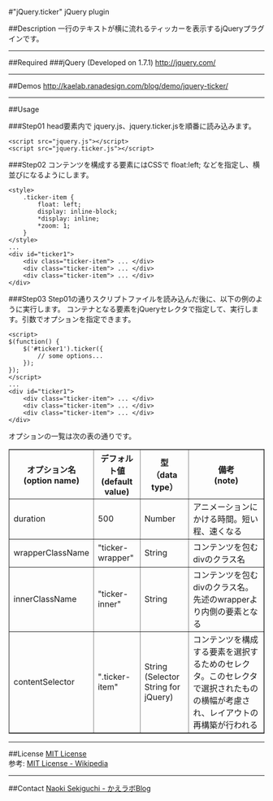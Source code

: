 #&quot;jQuery.ticker&quot; jQuery plugin

##Description
一行のテキストが横に流れるティッカーを表示するjQueryプラグインです。

---
##Required
###jQuery (Developed on 1.7.1)
http://jquery.com/

---
##Demos
http://kaelab.ranadesign.com/blog/demo/jquery-ticker/

---
##Usage

###Step01
head要素内で jquery.js、jquery.ticker.jsを順番に読み込みます。

	<script src="jquery.js"></script>
	<script src="jquery.ticker.js"></script>

###Step02
コンテンツを構成する要素にはCSSで float:left; などを指定し、横並びになるようにします。

	<style>
		.ticker-item {
			float: left;
			display: inline-block;
			*display: inline;
			*zoom: 1;
		}
	</style>
	...
	<div id="ticker1">
		<div class="ticker-item"> ... </div>
		<div class="ticker-item"> ... </div>
		<div class="ticker-item"> ... </div>
	</div>


###Step03
Step01の通りスクリプトファイルを読み込んだ後に、以下の例のように実行します。
コンテナとなる要素をjQueryセレクタで指定して、実行します。引数でオプションを指定できます。

	<script>
	$(function() {
		$('#ticker1').ticker({
			// some options...
		});
	});
	</script>
	...
	<div id="ticker1">
		<div class="ticker-item"> ... </div>
		<div class="ticker-item"> ... </div>
		<div class="ticker-item"> ... </div>
	</div>

オプションの一覧は次の表の通りです。

<table border="1">
<colgroup span="1" class="colh">
<colgroup span="1" class="colh">
<colgroup span="1" class="cold">
<thead>
<tr>
<th>オプション名<br>(option name)</th>
<th>デフォルト値<br>(default value)</th>
<th>型<br>（data type）</th>
<th>備考<br>(note)</th>
</tr>
</thead>
<tbody>

<tr>
<td>duration</td>
<td>500</td>
<td>Number</td>
<td>アニメーションにかける時間。短い程、速くなる</td>
</tr>
<tr>
<td>wrapperClassName</td>
<td>"ticker-wrapper"</td>
<td>String</td>
<td>コンテンツを包むdivのクラス名</td>
</tr>
<tr>
<td>innerClassName</td>
<td>"ticker-inner"</td>
<td>String</td>
<td>コンテンツを包むdivのクラス名。先述のwrapperより内側の要素となる</td>
</tr>
<tr>
<td>contentSelector</td>
<td>".ticker-item"</td>
<td>String<br>(Selector String for jQuery)</td>
<td>コンテンツを構成する要素を選択するためのセレクタ。このセレクタで選択されたものの横幅が考慮され、レイアウトの再構築が行われる</td>
</tr>
</tbody>
</table>

---
##License
<a href="http://www.opensource.org/licenses/mit-license.html">MIT License</a><br />
参考: <a href="https://secure.wikimedia.org/wikipedia/ja/wiki/MIT_License">MIT License - Wikipedia</a>

---
##Contact
<a href="http://kaelab.ranadesign.com/blog/author/naoki-sekiguchi/">Naoki Sekiguchi - かえラボBlog</a>
